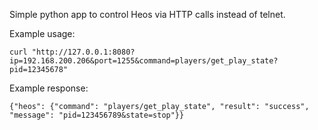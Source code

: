 Simple python app to control Heos via HTTP calls instead of telnet.

Example usage:
```
curl "http://127.0.0.1:8080?ip=192.168.200.206&port=1255&command=players/get_play_state?pid=12345678"
```

Example response:
```
{"heos": {"command": "players/get_play_state", "result": "success", "message": "pid=123456789&state=stop"}}
```

